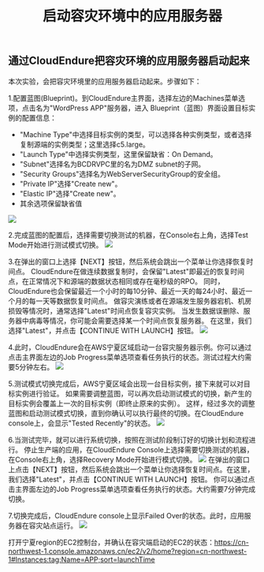 ﻿---
title: "启动容灾环境中的应用服务器"
chapter: false
weight: 62
---

## 通过CloudEndure把容灾环境的应用服务器启动起来

本次实验，会把容灾环境里的应用服务器启动起来。步骤如下：

1.配置蓝图(Blueprint)。到CloudEndure主界面，选择左边的Machines菜单选项，点击名为"WordPress APP"服务器，进入 Blueprint（蓝图）界面设置目标实例的配置信息：

* "Machine Type"中选择目标实例的类型，可以选择各种实例类型，或者选择复制源端的实例类型；这里选择c5.large。
* "Launch Type"中选择实例类型，这里保留缺省：On Demand。
* "Subnet"选择名为BCDRVPC里的名为DMZ subnet的子网。
* "Security Groups"选择名为WebServerSecurityGroup的安全组。
* "Private IP"选择"Create new"。
* "Elastic IP"选择"Create new"。
* 其余选项保留缺省值

![](/images/Failover/CloudEndureBlueprint.png)

2.完成蓝图的配置后，选择需要切换测试的机器，在Console右上角，选择Test Mode开始进行测试模式切换。
![](/images/Failover/testmode1.png)

3.在弹出的窗口上选择【NEXT】按钮，然后系统会跳出一个菜单让你选择恢复时间点。
CloudEndure在做连续数据复制时，会保留"Latest"即最近的恢复时间点，在正常情况下和源端的数据状态相同或存在毫秒级的RPO。
同时，CloudEndure也会保留最近一个小时的每10分钟、最近一天的每24小时、最近一个月的每一天等数据恢复时间点。
做容灾演练或者在源端发生服务器宕机、机房损毁等情况时，通常选择"Latest"时间点恢复容灾实例。
当发生数据误删除、服务器中病毒等情况，你可能会需要选择某一个时间点恢复服务器。
在这里，我们选择"Latest"，并点击【CONTINUE WITH LAUNCH】按钮。
![](/images/Failover/testmode2.png)

4.此时，CloudEndure会在AWS宁夏区域启动一台容灾服务器示例。你可以通过点击主界面左边的Job Progress菜单选项查看任务执行的状态。测试过程大约需要5分钟左右。
![](/images/Failover/testmode3.png)

5.测试模式切换完成后，AWS宁夏区域会出现一台目标实例，接下来就可以对目标实例进行验证。
如果需要调整蓝图，可以再次启动测试模式的切换，新产生的目标实例会覆盖上一次的目标实例（即终止原来的实例）。
这样，经过多次的调整蓝图和启动测试模式切换，直到你确认可以执行最终的切换。在CloudEndure console上，会显示"Tested Recently"的状态。
![](/images/Failover/testmode4.png)

6.当测试完毕，就可以进行系统切换，按照在测试阶段制订好的切换计划和流程进行。
停止生产端的应用，在CloudEndure Console上选择需要切换测试的机器，在Console右上角，选择Recovery Mode开始进行模式切换。
![](/images/Failover/recoverymode1.png)
在弹出的窗口上点击【NEXT】按钮，然后系统会跳出一个菜单让你选择恢复时间点。在这里，我们选择"Latest"，并点击【CONTINUE WITH LAUNCH】按钮。
你可以通过点击主界面左边的Job Progress菜单选项查看任务执行的状态。大约需要7分钟完成切换。

7.切换完成后，CloudEndure console上显示Failed Over的状态。此时，应用服务器在容灾站点运行。
![](/images/Failover/recoverymode2.png)

打开宁夏region的EC2控制台，并确认在容灾端启动的EC2的状态：https://cn-northwest-1.console.amazonaws.cn/ec2/v2/home?region=cn-northwest-1#Instances:tag:Name=APP;sort=launchTime


